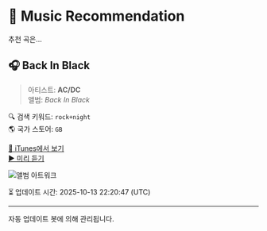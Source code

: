 
# 🎵 Music Recommendation

추천 곡은...

## 🎧 Back In Black  
> 아티스트: **AC/DC**  
> 앨범: _Back In Black_  

🔍 검색 키워드: `rock+night`  
🌎 국가 스토어: `GB`

[🔗 iTunes에서 보기](https://music.apple.com/gb/album/back-in-black/574050396?i=574050602&uo=4)  
[▶️ 미리 듣기](https://audio-ssl.itunes.apple.com/itunes-assets/AudioPreview116/v4/b5/14/aa/b514aa08-4772-93db-c69f-420fbe0bb24c/mzaf_17779796508174317776.plus.aac.p.m4a)

![앨범 아트워크](https://is1-ssl.mzstatic.com/image/thumb/Music115/v4/1e/14/58/1e145814-281a-58e0-3ab1-145f5d1af421/886443673441.jpg/100x100bb.jpg)

⏳ 업데이트 시간: 2025-10-13 22:20:47 (UTC)

---
자동 업데이트 봇에 의해 관리됩니다.
